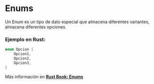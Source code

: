 # Enums
Un Enum es un tipo de dato especial que almacena diferentes variantes, almacena diferentes opciones.
### Ejemplo en Rust:
```rust
enum Opcion {
    Opcion1,
    Opcion2,
    Opcion3,
}
```

Más información en [**Rust Book: Enums**](https://phosphorus-m.github.io/rust-book-es/ch06-01-defining-an-enum.html)